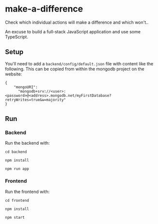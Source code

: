 # make-a-difference
Check which individual actions will make a difference and which won't..

An excuse to build a full-stack JavaScript application and use some TypeScript.

## Setup
You'll need to add a `backend/config/default.json` file with content like the following. This
can be copied from within the mongodb project on the website:
```
{
    "mongoURI":
      "mongodb+srv://<user>:<password>@<address>.mongodb.net/myFirstDatabase?retryWrites=true&w=majority"
}
```

## Run
### Backend
Run the backend with:

`cd backend`

`npm install`

`npm run app`

### Frontend
Run the frontend with:

`cd frontend`

`npm install`

`npm start`
